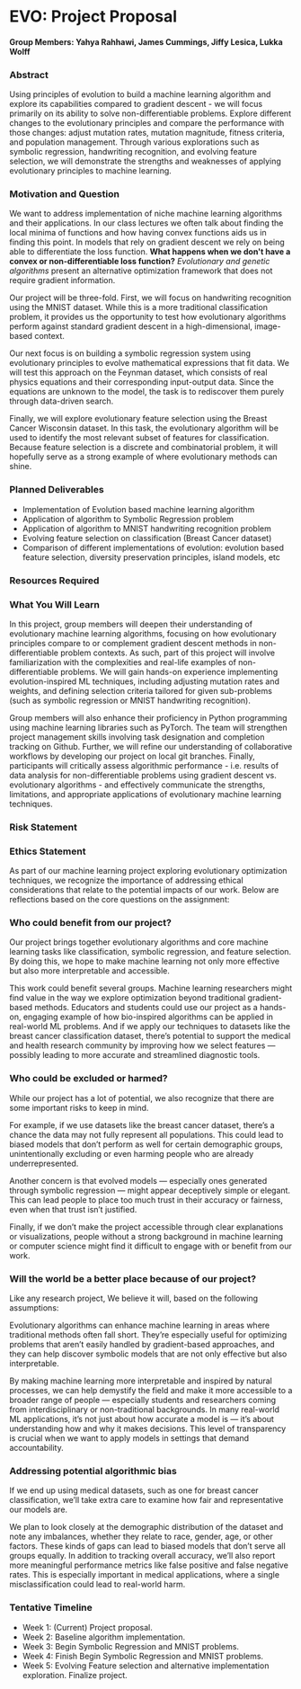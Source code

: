 # EVO: Project Proposal
#### **Group Members:** Yahya Rahhawi, James Cummings, Jiffy Lesica, Lukka Wolff

### Abstract
Using principles of evolution to build a machine learning algorithm and explore its capabilities compared to gradient descent - we will focus primarily on its ability to solve non-differentiable problems. Explore different changes to the evolutionary principles and compare the performance with those changes: adjust mutation rates, mutation magnitude, fitness criteria, and population management. Through various explorations such as symbolic regression, handwriting recognition, and evolving feature selection, we will demonstrate the strengths and weaknesses of applying evolutionary principles to machine learning. 

### Motivation and Question

We want to address implementation of niche machine learning algorithms and their applications. In our class lectures we often talk about finding the local minima of functions and how having convex functions aids us in finding this point. In models that rely on gradient descent we rely on being able to differentiate the loss function. **What happens when we don't have a convex or non-differentiable loss function?** *Evolutionary and genetic algorithms* present an alternative optimization framework that does not require gradient information.

Our project will be three-fold. First, we will focus on handwriting recognition using the MNIST dataset. While this is a more traditional classification problem, it provides us the opportunity to test how evolutionary algorithms perform against standard gradient descent in a high-dimensional, image-based context.

Our next focus is on building a symbolic regression system using evolutionary principles to evolve mathematical expressions that fit data. We will test this approach on the Feynman dataset, which consists of real physics equations and their corresponding input-output data. Since the equations are unknown to the model, the task is to rediscover them purely through data-driven search. 

Finally, we will explore evolutionary feature selection using the Breast Cancer Wisconsin dataset. In this task, the evolutionary algorithm will be used to identify the most relevant subset of features for classification. Because feature selection is a discrete and combinatorial problem, it will hopefully serve as a strong example of where evolutionary methods can shine.


### Planned Deliverables

- Implementation of Evolution based machine learning algorithm
- Application of algorithm to Symbolic Regression problem
- Application of algorithm to MNIST handwriting recognition problem
- Evolving feature selection on classification (Breast Cancer dataset)
- Comparison of different implementations of evolution: evolution based feature selection, diversity preservation principles, island models, etc

### Resources Required

### What You Will Learn

In this project, group members will deepen their understanding of evolutionary machine learning algorithms, focusing on how evolutionary principles compare to or complement gradient descent methods in non-differentiable problem contexts. As such, part of this project will involve familiarization with the complexities and real-life examples of non-differentiable problems. We will gain hands-on experience implementing evolution-inspired ML techniques, including adjusting mutation rates and weights, and defining selection criteria tailored for given sub-problems (such as symbolic regression or MNIST handwriting recognition).

Group members will also enhance their proficiency in Python programming using machine learning libraries such as PyTorch. The team will strengthen project management skills involving task designation and completion tracking on Github. Further, we will refine our understanding of collaborative workflows by developing our project on local git branches. Finally, participants will critically assess algorithmic performance - i.e. results of data analysis for non-differentiable problems using gradient descent vs. evolutionary algorithms - and effectively communicate the strengths, limitations, and appropriate applications of evolutionary machine learning techniques.

### Risk Statement

### Ethics Statement


As part of our machine learning project exploring evolutionary optimization techniques,
we recognize the importance of addressing ethical considerations that relate to the
potential impacts of our work. Below are reflections based on the core questions on the assignment:


### Who could benefit from our project?

Our project brings together evolutionary algorithms and core machine learning tasks like classification, symbolic regression, and feature selection. By doing this, we hope to make machine learning not only more effective but also more interpretable and accessible.

This work could benefit several groups. Machine learning researchers might find value in the way we explore optimization beyond traditional gradient-based methods. Educators and students could use our project as a hands-on, engaging example of how bio-inspired algorithms can be applied in real-world ML problems. And if we apply our techniques to datasets like the breast cancer classification dataset, there’s potential to support the medical and health research community by improving how we select features — possibly leading to more accurate and streamlined diagnostic tools.

### Who could be excluded or harmed?

While our project has a lot of potential, we also recognize that there are some important risks to keep in mind.

For example, if we use datasets like the breast cancer dataset, there’s a chance the data may not fully represent all populations. This could lead to biased models that don’t perform as well for certain demographic groups, unintentionally excluding or even harming people who are already underrepresented.

Another concern is that evolved models — especially ones generated through symbolic regression — might appear deceptively simple or elegant. This can lead people to place too much trust in their accuracy or fairness, even when that trust isn’t justified.

Finally, if we don’t make the project accessible through clear explanations or visualizations, people without a strong background in machine learning or computer science might find it difficult to engage with or benefit from our work.

### Will the world be a better place because of our project?

Like any research project, We believe it will,  based on the following assumptions:

Evolutionary algorithms can enhance machine learning in areas where traditional methods often fall short. They’re especially useful for optimizing problems that aren’t easily handled by gradient-based approaches, and they can help discover symbolic models that are not only effective but also interpretable.

By making machine learning more interpretable and inspired by natural processes, we can help demystify the field and make it more accessible to a broader range of people — especially students and researchers coming from interdisciplinary or non-traditional backgrounds. In many real-world ML applications, it’s not just about how accurate a model is — it’s about understanding how and why it makes decisions. This level of transparency is crucial when we want to apply models in settings that demand accountability.


### Addressing potential algorithmic bias

If we end up using medical datasets, such as one for breast cancer classification, we’ll take extra care to examine how fair and representative our models are.

We plan to look closely at the demographic distribution of the dataset and note any imbalances, whether they relate to race, gender, age, or other factors. These kinds of gaps can lead to biased models that don’t serve all groups equally. In addition to tracking overall accuracy, we’ll also report more meaningful performance metrics like false positive and false negative rates. This is especially important in medical applications, where a single misclassification could lead to real-world harm.


### Tentative Timeline
- Week 1: (Current) Project proposal.
- Week 2: Baseline algorithm implementation.
- Week 3: Begin Symbolic Regression and MNIST problems.
- Week 4: Finish Begin Symbolic Regression and MNIST problems.
- Week 5: Evolving Feature selection and alternative implementation exploration. Finalize project.
